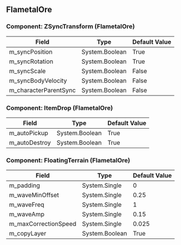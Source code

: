 ## FlametalOre

### Component: ZSyncTransform (FlametalOre)

|Field|Type|Default Value|
|---|---|---|
|m_syncPosition|System.Boolean|True|
|m_syncRotation|System.Boolean|True|
|m_syncScale|System.Boolean|False|
|m_syncBodyVelocity|System.Boolean|False|
|m_characterParentSync|System.Boolean|False|

### Component: ItemDrop (FlametalOre)

|Field|Type|Default Value|
|---|---|---|
|m_autoPickup|System.Boolean|True|
|m_autoDestroy|System.Boolean|True|

### Component: FloatingTerrain (FlametalOre)

|Field|Type|Default Value|
|---|---|---|
|m_padding|System.Single|0|
|m_waveMinOffset|System.Single|0.25|
|m_waveFreq|System.Single|1|
|m_waveAmp|System.Single|0.15|
|m_maxCorrectionSpeed|System.Single|0.025|
|m_copyLayer|System.Boolean|True|

